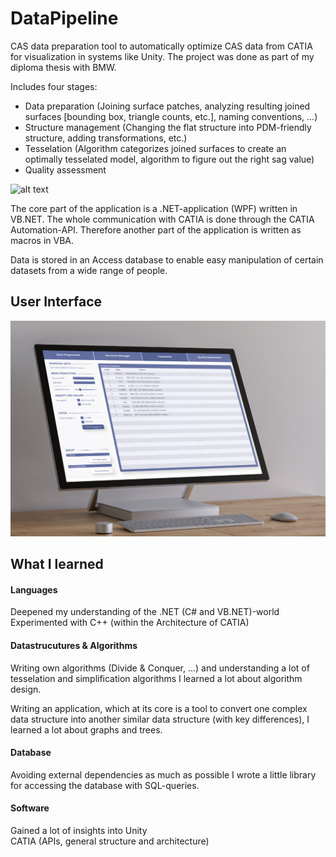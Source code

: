 # DataPipeline
CAS data preparation tool to automatically optimize CAS data from CATIA for visualization in systems like Unity. The project was done as part of my diploma thesis with BMW.

Includes four stages: 
- Data preparation
  (Joining surface patches, analyzing resulting joined surfaces [bounding box, triangle counts, etc.],
  naming conventions, ...)
- Structure management
  (Changing the flat structure into PDM-friendly structure, adding transformations, etc.)
- Tesselation
  (Algorithm categorizes joined surfaces to create an optimally tesselated model, 
    algorithm to figure out the right sag value)
- Quality assessment

![alt text](https://raw.githubusercontent.com/maxvoi/DataPipeline/master/Img/CASDataPipeline.jpg)

The core part of the application is a .NET-application (WPF) written in VB.NET. 
The whole communication with CATIA is done through the CATIA Automation-API. Therefore another part of the application is written as macros in VBA.

Data is stored in an Access database to enable easy manipulation of certain datasets from a wide range of people.

## User Interface

![alt text](https://raw.githubusercontent.com/maxvoi/DataPipeline/master/Img/UI.png)

## What I learned

#### Languages
Deepened my understanding of the .NET (C# and VB.NET)-world\
Experimented with C++ (within the Architecture of CATIA)

#### Datastrucutures & Algorithms
Writing own algorithms (Divide & Conquer, ...) and understanding a lot of tesselation and simplification algorithms I learned a lot about algorithm design.

Writing an application, which at its core is a tool to convert one complex data structure into another similar data structure (with key differences), I learned a lot about graphs and trees. 

#### Database
Avoiding external dependencies as much as possible I wrote a little library for accessing the database with SQL-queries.

#### Software
Gained a lot of insights into Unity\
CATIA (APIs, general structure and architecture)
